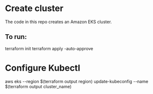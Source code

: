 # Create cluster
The code in this repo creates an Amazon EKS cluster.

## To run:
terraform init
terraform apply -auto-approve

# Configure Kubectl
aws eks --region $(terraform output region) update-kubeconfig --name $(terraform output cluster_name)
